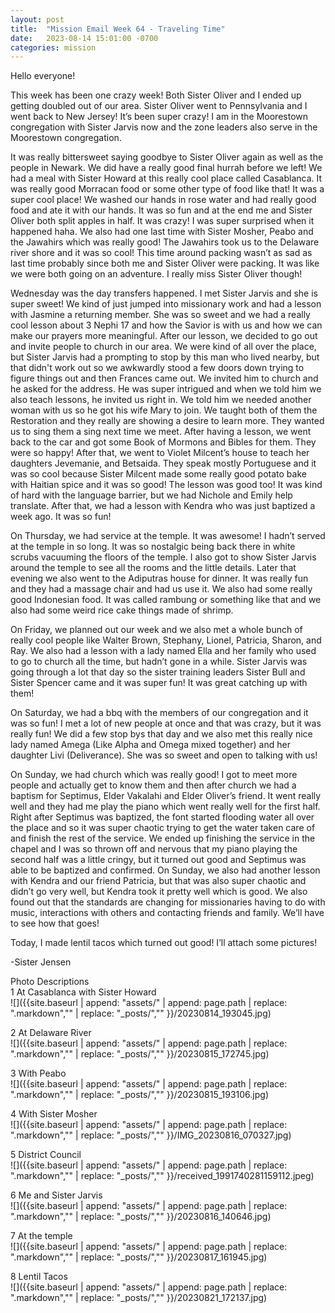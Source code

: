 ```yaml
---
layout: post
title:  "Mission Email Week 64 - Traveling Time"
date:   2023-08-14 15:01:00 -0700
categories: mission
---
```

Hello everyone!

This week has been one crazy week! Both Sister Oliver and I ended up getting doubled out of our area. Sister Oliver went to Pennsylvania and I went back to New Jersey! It’s been super crazy! I am in the Moorestown congregation with Sister Jarvis now and the zone leaders also serve in the Moorestown congregation.

It was really bittersweet saying goodbye to Sister Oliver again as well as the people in Newark. We did have a really good final hurrah before we left! We had a meal with Sister Howard at this really cool place called Casablanca. It was really good Morracan food or some other type of food like that! It was a super cool place! We washed our hands in rose water and had really good food and ate it with our hands. It was so fun and at the end me and Sister Oliver both split apples in half. It was crazy! I was super surprised when it happened haha. We also had one last time with Sister Mosher, Peabo and the Jawahirs which was really good! The Jawahirs took us to the Delaware river shore and it was so cool! This time around packing wasn’t as sad as last time probably since both me and Sister Oliver were packing. It was like we were both going on an adventure. I really miss Sister Oliver though!

Wednesday was the day transfers happened. I met Sister Jarvis and she is super sweet! We kind of just jumped into missionary work and had a lesson with Jasmine a returning member. She was so sweet and we had a really cool lesson about 3 Nephi 17 and how the Savior is with us and how we can make our prayers more meaningful. After our lesson, we decided to go out and invite people to church in our area. We were kind of all over the place, but Sister Jarvis had a prompting to stop by this man who lived nearby, but that didn't work out so we awkwardly stood a few doors down trying to figure things out and then Frances came out. We invited him to church and he asked for the address. He was super intrigued and when we told him we also teach lessons, he invited us right in. We told him we needed another woman with us so he got his wife Mary to join. We taught both of them the Restoration and they really are showing a desire to learn more. They wanted us to sing them a sing next time we meet. After having a lesson, we went back to the car and got some Book of Mormons and Bibles for them. They were so happy! After that, we went to Violet Milcent’s house to teach her daughters Jevemanie, and Betsaida. They speak mostly Portuguese and it was so cool because Sister Milcent made some really good potato bake with Haitian spice and it was so good! The lesson was good too! It was kind of hard with the language barrier, but we had Nichole and Emily help translate. After that, we had a lesson with Kendra who was just baptized a week ago. It was so fun!

On Thursday, we had service at the temple. It was awesome! I hadn’t served at the temple in so long. It was so nostalgic being back there in white scrubs vacuuming the floors of the temple. I also got to show Sister Jarvis around the temple to see all the rooms and the little details. Later that evening we also went to the Adiputras house for dinner. It was really fun and they had a massage chair and had us use it. We also had some really good Indonesian food. It was called rambung or something like that and we also had some weird rice cake things made of shrimp.

On Friday, we planned out our week and we also met a whole bunch of really cool people like Walter Brown, Stephany, Lionel, Patricia, Sharon, and Ray. We also had a lesson with a lady named Ella and her family who used to go to church all the time, but hadn’t gone in a while. Sister Jarvis was going through a lot that day so the sister training leaders Sister Bull and Sister Spencer came and it was super fun! It was great catching up with them!

On Saturday, we had a bbq with the members of our congregation and it was so fun! I met a lot of new people at once and that was crazy, but it was really fun! We did a few stop bys that day and we also met this really nice lady named Amega (Like Alpha and Omega mixed together) and her daughter Livi (Deliverance). She was so sweet and open to talking with us!

On Sunday, we had church which was really good! I got to meet more people and actually get to know them and then after church we had a baptism for Septimus, Elder Vakalahi and Elder Oliver’s friend. It went really well and they had me play the piano which went really well for the first half. Right after Septimus was baptized, the font started flooding water all over the place and so it was super chaotic trying to get the water taken care of and finish the rest of the service. We ended up finishing the service in the chapel and I was so thrown off and nervous that my piano playing the second half was a little cringy, but it turned out good and Septimus was able to be baptized and confirmed. On Sunday, we also had another lesson with Kendra and our friend Patricia, but that was also super chaotic and didn’t go very well, but Kendra took it pretty well which is good. We also found out that the standards are changing for missionaries having to do with music, interactions with others and contacting friends and family. We’ll have to see how that goes!

Today, I made lentil tacos which turned out good! I’ll attach some pictures!

-Sister Jensen

Photo Descriptions  
1 At Casablanca with Sister Howard     
![]({{site.baseurl | append: "assets/" | append:  page.path | replace: ".markdown","" | replace: "_posts/",""  }}/20230814_193045.jpg)

2 At Delaware River     
![]({{site.baseurl | append: "assets/" | append:  page.path | replace: ".markdown","" | replace: "_posts/",""  }}/20230815_172745.jpg)

3 With Peabo     
![]({{site.baseurl | append: "assets/" | append:  page.path | replace: ".markdown","" | replace: "_posts/",""  }}/20230815_193106.jpg)

4 With Sister Mosher     
![]({{site.baseurl | append: "assets/" | append:  page.path | replace: ".markdown","" | replace: "_posts/",""  }}/IMG_20230816_070327.jpg)

5 District Council     
![]({{site.baseurl | append: "assets/" | append:  page.path | replace: ".markdown","" | replace: "_posts/",""  }}/received_1991740281159112.jpeg)

6 Me and Sister Jarvis     
![]({{site.baseurl | append: "assets/" | append:  page.path | replace: ".markdown","" | replace: "_posts/",""  }}/20230816_140646.jpg)

7 At the temple     
![]({{site.baseurl | append: "assets/" | append:  page.path | replace: ".markdown","" | replace: "_posts/",""  }}/20230817_161945.jpg)

8 Lentil Tacos     
![]({{site.baseurl | append: "assets/" | append:  page.path | replace: ".markdown","" | replace: "_posts/",""  }}/20230821_172137.jpg)

